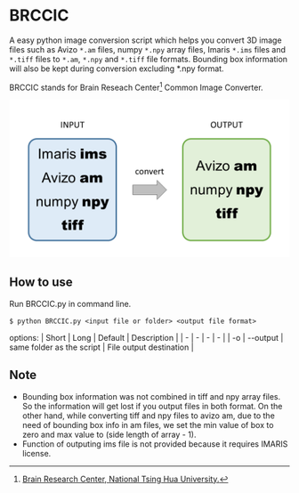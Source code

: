 # BRCCIC
A easy python image conversion script which helps you convert 3D image files such as Avizo `*.am` files, numpy `*.npy` array files, Imaris `*.ims` files and `*.tiff` files to `*.am`, `*.npy` and `*.tiff` file formats. Bounding box information will also be kept during conversion excluding *.npy format.

BRCCIC stands for Brain Reseach Center[^1] Common Image Converter.

![Conversion format](img_00.png)

## How to use

Run BRCCIC.py in command line.
```
$ python BRCCIC.py <input file or folder> <output file format>
```
options:
| Short | Long | Default | Description |
| - | - | - | - |
| -o | --output | same folder as the script | File output destination |

## Note
- Bounding box information was not combined in tiff and npy array files. So the information will get lost if you output files in both format. On the other hand, while converting tiff and npy files to avizo am, due to the need of bounding box info in am files, we set the min value of box to zero and max value to (side length of array - 1).
- Function of outputing ims file is not provided because it requires IMARIS license.

[^1]: [Brain Research Center, National Tsing Hua University.](http://brc.life.nthu.edu.tw/)